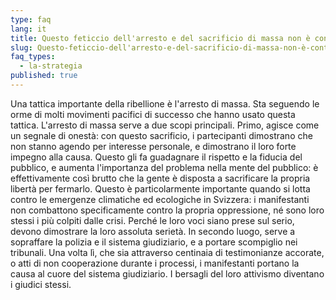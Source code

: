```yaml
---
type: faq
lang: it
title: Questo feticcio dell'arresto e del sacrificio di massa non è controproducente?
slug: Questo-feticcio-dell'arresto-e-del-sacrificio-di-massa-non-è-controproducente
faq_types:
  - la-strategia
published: true
---
```

Una tattica importante della ribellione è l'arresto di massa. Sta seguendo le orme di molti movimenti pacifici di successo che hanno usato questa tattica. L'arresto di massa serve a due scopi principali. Primo, agisce come un segnale di onestà: con questo sacrificio, i partecipanti dimostrano che non stanno agendo per interesse personale, e dimostrano il loro forte impegno alla causa. Questo gli fa guadagnare il rispetto e la fiducia del pubblico, e aumenta l'importanza del problema nella mente del pubblico: è effettivamente così brutto che la gente è disposta a sacrificare la propria libertà per fermarlo. Questo è particolarmente importante quando si lotta contro le emergenze climatiche ed ecologiche in Svizzera: i manifestanti non combattono specificamente contro la propria oppressione, né sono loro stessi i più colpiti dalle crisi. Perché le loro voci siano prese sul serio, devono dimostrare la loro assoluta serietà. In secondo luogo, serve a sopraffare la polizia e il sistema giudiziario, e a portare scompiglio nei tribunali. Una volta lì, che sia attraverso centinaia di testimonianze accorate, o atti di non cooperazione durante i processi, i manifestanti portano la causa al cuore del sistema giudiziario. I bersagli del loro attivismo diventano i giudici stessi.